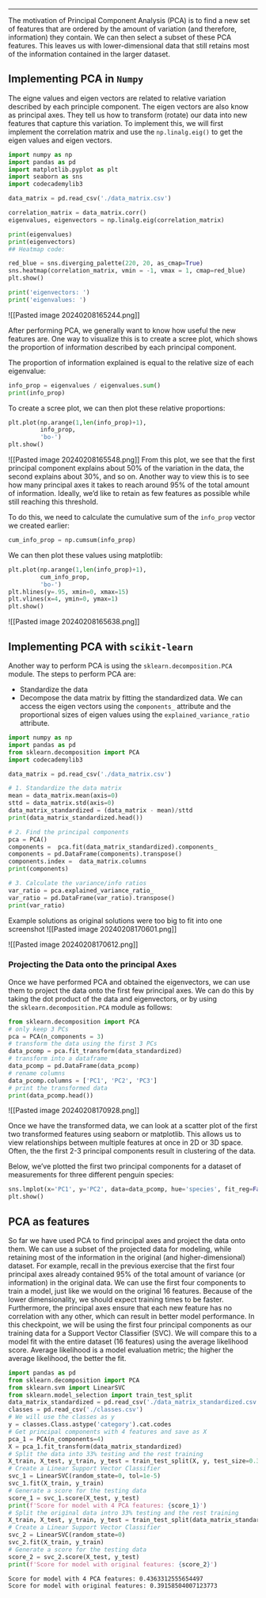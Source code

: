 ___
The motivation of Principal Component Analysis (PCA) is to find a new set of features that are ordered by the amount of variation (and therefore, information) they contain. We can then select a subset of these PCA features. This leaves us with lower-dimensional data that still retains most of the information contained in the larger dataset.
## Implementing PCA in `Numpy`
The eigne values and eigen vectors are related to relative variation described by each principle component. The eigen vectors are also know as principal axes. They tell us how to transform (rotate) our data into new features that capture this variation.
To implement this, we will first implement the correlation matrix and use the `np.linalg.eig()` to get the eigen values and eigen vectors. 
```Python
import numpy as np
import pandas as pd
import matplotlib.pyplot as plt
import seaborn as sns
import codecademylib3

data_matrix = pd.read_csv('./data_matrix.csv')

correlation_matrix = data_matrix.corr()
eigenvalues, eigenvectors = np.linalg.eig(correlation_matrix)

print(eigenvalues)
print(eigenvectors)
## Heatmap code:

red_blue = sns.diverging_palette(220, 20, as_cmap=True)
sns.heatmap(correlation_matrix, vmin = -1, vmax = 1, cmap=red_blue)
plt.show()

print('eigenvectors: ')
print('eigenvalues: ')

```

![[Pasted image 20240208165244.png]]

After performing PCA, we generally want to know how useful the new features are. One way to visualize this is to create a scree plot, which shows the proportion of information described by each principal component.

The proportion of information explained is equal to the relative size of each eigenvalue:
```Python
info_prop = eigenvalues / eigenvalues.sum()
print(info_prop)
```
To create a scree plot, we can then plot these relative proportions:
```Python
plt.plot(np.arange(1,len(info_prop)+1),  
         info_prop,  
         'bo-')  
plt.show()
```

![[Pasted image 20240208165548.png]]
From this plot, we see that the first principal component explains about 50% of the variation in the data, the second explains about 30%, and so on.
Another way to view this is to see how many principal axes it takes to reach around 95% of the total amount of information. Ideally, we’d like to retain as few features as possible while still reaching this threshold.

To do this, we need to calculate the cumulative sum of the `info_prop` vector we created earlier:
```Python
cum_info_prop = np.cumsum(info_prop)
```
We can then plot these values using matplotlib:
```Python
plt.plot(np.arange(1,len(info_prop)+1),  
         cum_info_prop,  
         'bo-')  
plt.hlines(y=.95, xmin=0, xmax=15)  
plt.vlines(x=4, ymin=0, ymax=1)  
plt.show()
```

![[Pasted image 20240208165638.png]]

## Implementing PCA with `scikit-learn`
Another way to perform PCA is using the `sklearn.decomposition.PCA` module. 
The steps to perform PCA are:
- Standardize the data
- Decompose the data matrix by fitting the standardized data. We can access the eigen vectors using the `components_` attribute and the proportional sizes of eigen values using the `explained_variance_ratio` attribute.
```Python
import numpy as np
import pandas as pd
from sklearn.decomposition import PCA
import codecademylib3

data_matrix = pd.read_csv('./data_matrix.csv')

# 1. Standardize the data matrix
mean = data_matrix.mean(axis=0)
sttd = data_matrix.std(axis=0)
data_matrix_standardized = (data_matrix - mean)/sttd
print(data_matrix_standardized.head())

# 2. Find the principal components
pca = PCA()
components =  pca.fit(data_matrix_standardized).components_
components = pd.DataFrame(components).transpose()
components.index =  data_matrix.columns
print(components)

# 3. Calculate the variance/info ratios
var_ratio = pca.explained_variance_ratio_
var_ratio = pd.DataFrame(var_ratio).transpose()
print(var_ratio)
```

Example solutions as original solutions were too big to fit into one screenshot 
![[Pasted image 20240208170601.png]]

![[Pasted image 20240208170612.png]]

### Projecting the Data onto the principal Axes
Once we have performed PCA and obtained the eigenvectors, we can use them to project the data onto the first few principal axes. We can do this by taking the dot product of the data and eigenvectors, or by using the `sklearn.decomposition.PCA` module as follows:
```Python
from sklearn.decomposition import PCA  
# only keep 3 PCs  
pca = PCA(n_components = 3)  
# transform the data using the first 3 PCs  
data_pcomp = pca.fit_transform(data_standardized)  
# transform into a dataframe  
data_pcomp = pd.DataFrame(data_pcomp)  
# rename columns  
data_pcomp.columns = ['PC1', 'PC2', 'PC3']  
# print the transformed data  
print(data_pcomp.head())
```

![[Pasted image 20240208170928.png]]

Once we have the transformed data, we can look at a scatter plot of the first two transformed features using seaborn or matplotlib. This allows us to view relationships between multiple features at once in 2D or 3D space. Often, the the first 2-3 principal components result in clustering of the data.

Below, we’ve plotted the first two principal components for a dataset of measurements for three different penguin species:
```Python
sns.lmplot(x='PC1', y='PC2', data=data_pcomp, hue='species', fit_reg=False)  
plt.show()
```

## PCA as features
So far we have used PCA to find principal axes and project the data onto them. We can use a subset of the projected data for modeling, while retaining most of the information in the original (and higher-dimensional) dataset.
For example, recall in the previous exercise that the first four principal axes already contained 95% of the total amount of variance (or information) in the original data. We can use the first four components to train a model, just like we would on the original 16 features.
Because of the lower dimensionality, we should expect training times to be faster. Furthermore, the principal axes ensure that each new feature has no correlation with any other, which can result in better model performance.
In this checkpoint, we will be using the first four principal components as our training data for a Support Vector Classifier (SVC). We will compare this to a model fit with the entire dataset (16 features) using the average likelihood score. Average likelihood is a model evaluation metric; the higher the average likelihood, the better the fit.

```Python
import pandas as pd
from sklearn.decomposition import PCA
from sklearn.svm import LinearSVC
from sklearn.model_selection import train_test_split
data_matrix_standardized = pd.read_csv('./data_matrix_standardized.csv')
classes = pd.read_csv('./classes.csv')
# We will use the classes as y
y = classes.Class.astype('category').cat.codes
# Get principal components with 4 features and save as X
pca_1 = PCA(n_components=4)
X = pca_1.fit_transform(data_matrix_standardized)
# Split the data into 33% testing and the rest training
X_train, X_test, y_train, y_test = train_test_split(X, y, test_size=0.33, random_state=42)
# Create a Linear Support Vector Classifier
svc_1 = LinearSVC(random_state=0, tol=1e-5)
svc_1.fit(X_train, y_train)
# Generate a score for the testing data
score_1 = svc_1.score(X_test, y_test)
print(f'Score for model with 4 PCA features: {score_1}')
# Split the original data intro 33% testing and the rest training
X_train, X_test, y_train, y_test = train_test_split(data_matrix_standardized, y, test_size=0.33, random_state=42)
# Create a Linear Support Vector Classifier
svc_2 = LinearSVC(random_state=0)
svc_2.fit(X_train, y_train)
# Generate a score for the testing data
score_2 = svc_2.score(X_test, y_test)
print(f'Score for model with original features: {score_2}')
```

```
Score for model with 4 PCA features: 0.4363312555654497
Score for model with original features: 0.39158504007123773
```
